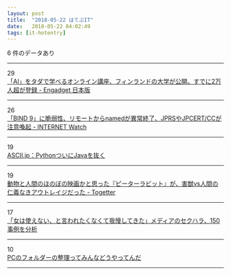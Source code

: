 ```yaml
---
layout: post
title:  "2018-05-22 はてぶIT"
date:   2018-05-22 04:02:49
tags: [it-hotentry]
---
```

6 件のデータあり

<hr><div class="row">
<div class="col-1"><span class="badge badge-pill badge-success h2">29</span></div>
<div class="col-11"><a href='https://japanese.engadget.com/2018/05/21/ai-2/' target='_blank'>「AI」をタダで学べるオンライン講座、フィンランドの大学が公開。すでに2万人超が登録 - Engadget 日本版</a></div>
</div>
<hr>
<div class="row">
<div class="col-1"><span class="badge badge-pill badge-success h2">26</span></div>
<div class="col-11"><a href='https://internet.watch.impress.co.jp/docs/news/1123026.html' target='_blank'>「BIND 9」に脆弱性、リモートからnamedが異常終了、JPRSやJPCERT/CCが注意喚起 - INTERNET Watch</a></div>
</div>
<hr>
<div class="row">
<div class="col-1"><span class="badge badge-pill badge-success h2">19</span></div>
<div class="col-11"><a href='http://ascii.jp/elem/000/001/679/1679704/' target='_blank'>ASCII.jp：PythonついにJavaを抜く</a></div>
</div>
<hr>
<div class="row">
<div class="col-1"><span class="badge badge-pill badge-success h2">19</span></div>
<div class="col-11"><a href='https://togetter.com/li/1229514' target='_blank'>動物と人間のほのぼの映画かと思った『ピーターラビット』が、害獣vs人間の仁義なきアウトレイジだった - Togetter</a></div>
</div>
<hr>
<div class="row">
<div class="col-1"><span class="badge badge-pill badge-success h2">17</span></div>
<div class="col-11"><a href='https://www.huffingtonpost.jp/2018/05/21/media-sexual-harassment_a_23439649/' target='_blank'>「女は使えない、と言われたくなくて我慢してきた」メディアのセクハラ、150事例を分析</a></div>
</div>
<hr>
<div class="row">
<div class="col-1"><span class="badge badge-pill badge-success h2">10</span></div>
<div class="col-11"><a href='https://anond.hatelabo.jp/20180521211420' target='_blank'>PCのフォルダーの整理ってみんなどうやってんだ</a></div>
</div>
<hr>
